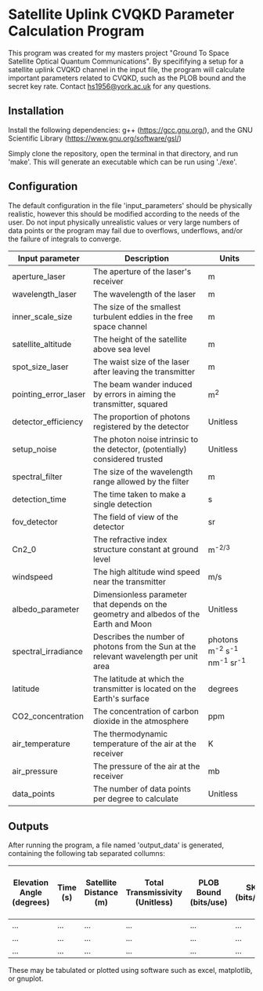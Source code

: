 # Satellite Uplink CVQKD Parameter Calculation Program

This program was created for my masters project "Ground To Space Satellite Optical Quantum Communications". By specififying a setup for a satellite uplink CVQKD channel in the input file, the program will calculate important parameters related to CVQKD, such as the PLOB bound and the secret key rate. Contact hs1956@york.ac.uk for any questions.

## Installation

Install the following dependencies: g++ (https://gcc.gnu.org/), and the GNU Scientific Library (https://www.gnu.org/software/gsl/)

Simply clone the repository, open the terminal in that directory, and run 'make'. This will generate an executable which can be run using './exe'.

## Configuration

The default configuration in the file 'input_parameters' should be physically realistic, however this should be modified according to the needs of the user. Do not input physically unrealistic values or very large numbers of data points or the program may fail due to overflows, underflows, and/or the failure of integrals to converge.

| Input parameter | Description | Units |
|----------|----------|----------|
| aperture_laser   | The aperture of the laser's receiver   | m   |
| wavelength_laser   | The wavelength of the laser   | m   |
| inner_scale_size   | The size of the smallest turbulent eddies in the free space channel   | m   |
| satellite_altitude   | The height of the satellite above sea level   | m   |
| spot_size_laser   | The waist size of the laser after leaving the transmitter   | m   |
| pointing_error_laser   | The beam wander induced by errors in aiming the transmitter, squared   | m<sup>2</sup>   |
| detector_efficiency   | The proportion of photons registered by the detector   | Unitless   |
| setup_noise   | The photon noise intrinsic to the detector, (potentially) considered trusted   | Unitless   |
| spectral_filter   | The size of the wavelength range allowed by the filter   | m   |
| detection_time   | The time taken to make a single detection   | s   |
| fov_detector   | The field of view of the detector   | sr   |
| Cn2_0   | The refractive index structure constant at ground level   | m<sup>-2/3</sup>   |
| windspeed   | The high altitude wind speed near the transmitter   | m/s   |
| albedo_parameter   | Dimensionless parameter that depends on the geometry and albedos of the Earth and Moon   | Unitless   |
| spectral_irradiance   | Describes the number of photons from the Sun at the relevant wavelength per unit area   | photons m<sup>-2</sup> s<sup>-1</sup> nm<sup>-1</sup> sr<sup>-1</sup>   |
| latitude   | The latitude at which the transmitter is located on the Earth's surface   | degrees   |
| CO2_concentration   | The concentration of carbon dioxide in the atmosphere   | ppm   |
| air_temperature   | The thermodynamic temperature of the air at the receiver   | K   |
| air_pressure   | The pressure of the air at the receiver   | mb   |
| data_points   | The number of data points per degree to calculate   | Unitless   |

## Outputs

After running the program, a file named 'output_data' is generated, containing the following tab separated collumns:

| Elevation Angle (degrees) | Time (s) | Satellite Distance (m) | Total Transmissivity (Unitless) | PLOB Bound (bits/use) | SKR (bits/use) | Scintillation Flux Variance (Unitless) | Diffraction Transmissivity (unitless) | Beam Widening (m) | Mean Beam Wander Distance (m) | Coherence Length (m) | Extinction Transmissivity (unitless) |
|----------|----------|----------|----------|----------|----------|----------|----------|----------|----------|----------|----------|
| ...   | ...   | ...   | ...   | ...   | ...   | ...   | ...   | ...   | ...   | ...   | ...   | ...   |
| ...   | ...   | ...   | ...   | ...   | ...   | ...   | ...   | ...   | ...   | ...   | ...   | ...   |
| ...   | ...   | ...   | ...   | ...   | ...   | ...   | ...   | ...   | ...   | ...   | ...   | ...   |

These may be tabulated or plotted using software such as excel, matplotlib, or gnuplot.
